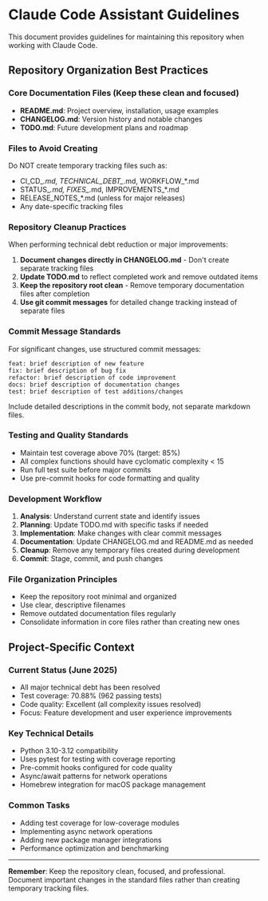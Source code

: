 # Claude Code Assistant Guidelines

This document provides guidelines for maintaining this repository when working with Claude Code.

## Repository Organization Best Practices

### Core Documentation Files (Keep these clean and focused)

- **README.md**: Project overview, installation, usage examples
- **CHANGELOG.md**: Version history and notable changes
- **TODO.md**: Future development plans and roadmap

### Files to Avoid Creating

Do NOT create temporary tracking files such as:

- CI_CD_*.md, TECHNICAL_DEBT_*.md, WORKFLOW_*.md
- STATUS_*.md, FIXES_*.md, IMPROVEMENTS_*.md  
- RELEASE_NOTES_*.md (unless for major releases)
- Any date-specific tracking files

### Repository Cleanup Practices

When performing technical debt reduction or major improvements:

1. **Document changes directly in CHANGELOG.md** - Don't create separate tracking files
2. **Update TODO.md** to reflect completed work and remove outdated items  
3. **Keep the repository root clean** - Remove temporary documentation files after completion
4. **Use git commit messages** for detailed change tracking instead of separate files

### Commit Message Standards

For significant changes, use structured commit messages:

```text
feat: brief description of new feature
fix: brief description of bug fix  
refactor: brief description of code improvement
docs: brief description of documentation changes
test: brief description of test additions/changes
```

Include detailed descriptions in the commit body, not separate markdown files.

### Testing and Quality Standards

- Maintain test coverage above 70% (target: 85%)
- All complex functions should have cyclomatic complexity < 15
- Run full test suite before major commits
- Use pre-commit hooks for code formatting and quality

### Development Workflow

1. **Analysis**: Understand current state and identify issues
2. **Planning**: Update TODO.md with specific tasks if needed
3. **Implementation**: Make changes with clear commit messages
4. **Documentation**: Update CHANGELOG.md and README.md as needed
5. **Cleanup**: Remove any temporary files created during development
6. **Commit**: Stage, commit, and push changes

### File Organization Principles

- Keep the repository root minimal and organized
- Use clear, descriptive filenames
- Remove outdated documentation files regularly
- Consolidate information in core files rather than creating new ones

## Project-Specific Context

### Current Status (June 2025)

- All major technical debt has been resolved
- Test coverage: 70.88% (962 passing tests)
- Code quality: Excellent (all complexity issues resolved)
- Focus: Feature development and user experience improvements

### Key Technical Details

- Python 3.10-3.12 compatibility
- Uses pytest for testing with coverage reporting
- Pre-commit hooks configured for code quality
- Async/await patterns for network operations
- Homebrew integration for macOS package management

### Common Tasks

- Adding test coverage for low-coverage modules
- Implementing async network operations  
- Adding new package manager integrations
- Performance optimization and benchmarking

---

**Remember**: Keep the repository clean, focused, and professional. Document important changes in
the standard files rather than creating temporary tracking files.
